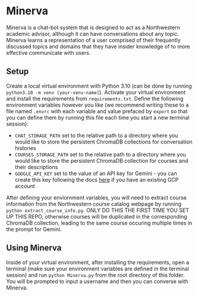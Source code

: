 # Minerva

Minerva is a chat-bot system that is designed to act as a Northwestern academic advisor, although it can have conversations about any topic. Minerva learns a representation of a user comprised of their frequently discussed topics and domains that they have insider knowledge of to more effective communicate with users.

## Setup

Create a local virtual environment with Python 3.10 (can be done by running `python3.10 -m venv [your-venv-name]`). Activate your virtual environment and install the requirements from `requirements.txt`. Define the following environment variables however you like \(we recommend writing these to a file named `.envrc` with each variable and value prefaced by `export` so that you can define them by running this file each time you start a new terminal session\):

- `CHAT_STORAGE_PATH` set to the relative path to a directory where you would like to store the persistent ChromaDB collections for conversation histories
- `COURSES_STORAGE_PATH` set to the relative path to a directory where you would like to store the persistent ChromaDB collection for courses and their descriptions
- `GOOGLE_API_KEY` set to the value of an API key for Gemini - you can create this key following the docs [here](https://ai.google.dev/gemini-api/docs/api-key) if you have an existing GCP account

After defining your enviornment variables, you will need to extract course information from the Northwestern course catalog webpage by running `python extract_course_info.py`. ONLY DO THIS THE FIRST TIME YOU SET UP THIS REPO, otherwise courses will be duplicated in the corresponding ChromaDB collection, leading to the same course occuring multiple times in the prompt for Gemini.

## Using Minerva

Inside of your virtual environment, after installing the requirements, open a terminal \(make sure your environment variables are defined in the terminal session\) and run `python Minerva.py` from the root directory of this folder. You will be prompted to input a username and then you can converse with Minerva.

